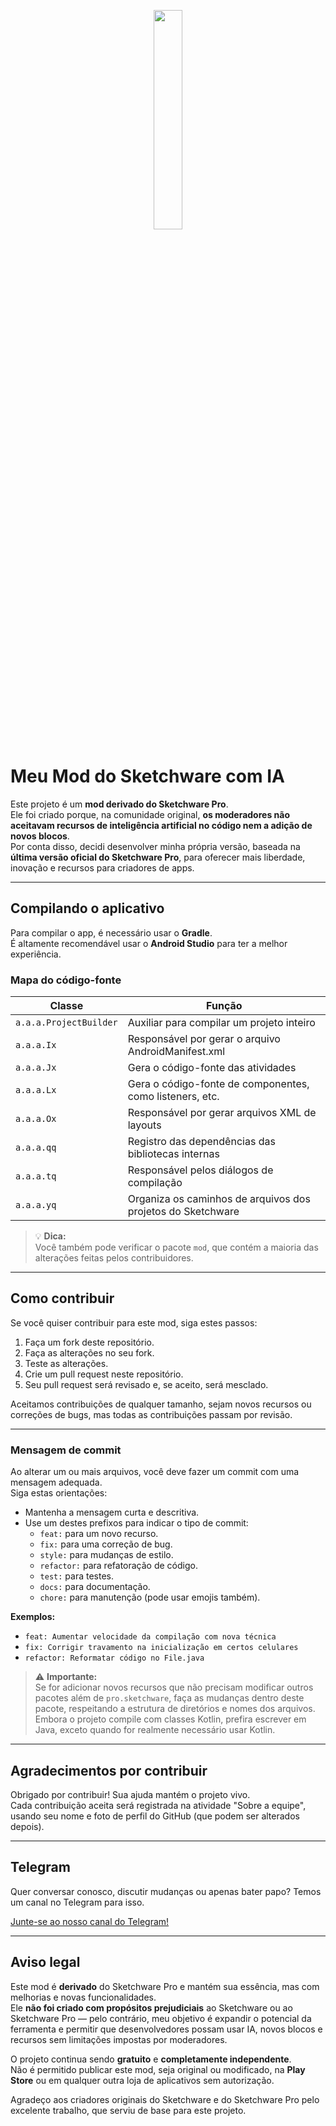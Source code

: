 <p align="center">
  <img src="[1754765154620.png](https://github.com/FabioSilva11/Sketchware-Pro-IA/blob/main/app/src/main/res/drawable-xhdpi/sketch_app_icon.png)" style="width: 30%;" />
</p>

# Meu Mod do Sketchware com IA

Este projeto é um **mod derivado do Sketchware Pro**.  
Ele foi criado porque, na comunidade original, **os moderadores não aceitavam recursos de inteligência artificial no código nem a adição de novos blocos**.  
Por conta disso, decidi desenvolver minha própria versão, baseada na **última versão oficial do Sketchware Pro**, para oferecer mais liberdade, inovação e recursos para criadores de apps.

---

## Compilando o aplicativo

Para compilar o app, é necessário usar o **Gradle**.  
É altamente recomendável usar o **Android Studio** para ter a melhor experiência.

### Mapa do código-fonte

| Classe                | Função                                               |
| --------------------- | ---------------------------------------------------- |
| `a.a.a.ProjectBuilder`| Auxiliar para compilar um projeto inteiro            |
| `a.a.a.Ix`            | Responsável por gerar o arquivo AndroidManifest.xml  |
| `a.a.a.Jx`            | Gera o código-fonte das atividades                   |
| `a.a.a.Lx`            | Gera o código-fonte de componentes, como listeners, etc. |
| `a.a.a.Ox`            | Responsável por gerar arquivos XML de layouts        |
| `a.a.a.qq`            | Registro das dependências das bibliotecas internas   |
| `a.a.a.tq`            | Responsável pelos diálogos de compilação             |
| `a.a.a.yq`            | Organiza os caminhos de arquivos dos projetos do Sketchware |

> 💡 **Dica:**  
> Você também pode verificar o pacote `mod`, que contém a maioria das alterações feitas pelos contribuidores.

---

## Como contribuir

Se você quiser contribuir para este mod, siga estes passos:

1. Faça um fork deste repositório.  
2. Faça as alterações no seu fork.  
3. Teste as alterações.  
4. Crie um pull request neste repositório.  
5. Seu pull request será revisado e, se aceito, será mesclado.

Aceitamos contribuições de qualquer tamanho, sejam novos recursos ou correções de bugs, mas todas as contribuições passam por revisão.

---

### Mensagem de commit

Ao alterar um ou mais arquivos, você deve fazer um commit com uma mensagem adequada.  
Siga estas orientações:

- Mantenha a mensagem curta e descritiva.  
- Use um destes prefixos para indicar o tipo de commit:
  - `feat:` para um novo recurso.
  - `fix:` para uma correção de bug.
  - `style:` para mudanças de estilo.
  - `refactor:` para refatoração de código.
  - `test:` para testes.
  - `docs:` para documentação.
  - `chore:` para manutenção (pode usar emojis também).

**Exemplos:**
- `feat: Aumentar velocidade da compilação com nova técnica`
- `fix: Corrigir travamento na inicialização em certos celulares`
- `refactor: Reformatar código no File.java`

> ⚠ **Importante:**  
> Se for adicionar novos recursos que não precisam modificar outros pacotes além de `pro.sketchware`, faça as mudanças dentro deste pacote, respeitando a estrutura de diretórios e nomes dos arquivos.  
> Embora o projeto compile com classes Kotlin, prefira escrever em Java, exceto quando for realmente necessário usar Kotlin.

---

## Agradecimentos por contribuir

Obrigado por contribuir! Sua ajuda mantém o projeto vivo.  
Cada contribuição aceita será registrada na atividade "Sobre a equipe", usando seu nome e foto de perfil do GitHub (que podem ser alterados depois).

---

## Telegram

Quer conversar conosco, discutir mudanças ou apenas bater papo? Temos um canal no Telegram para isso.

[Junte-se ao nosso canal do Telegram!](https://t.me/+8rUUdcvjZxk0YTIx)

---

## Aviso legal

Este mod é **derivado** do Sketchware Pro e mantém sua essência, mas com melhorias e novas funcionalidades.  
Ele **não foi criado com propósitos prejudiciais** ao Sketchware ou ao Sketchware Pro — pelo contrário, meu objetivo é expandir o potencial da ferramenta e permitir que desenvolvedores possam usar IA, novos blocos e recursos sem limitações impostas por moderadores.

O projeto continua sendo **gratuito** e **completamente independente**.  
Não é permitido publicar este mod, seja original ou modificado, na **Play Store** ou em qualquer outra loja de aplicativos sem autorização.

Agradeço aos criadores originais do Sketchware e do Sketchware Pro pelo excelente trabalho, que serviu de base para este projeto.
